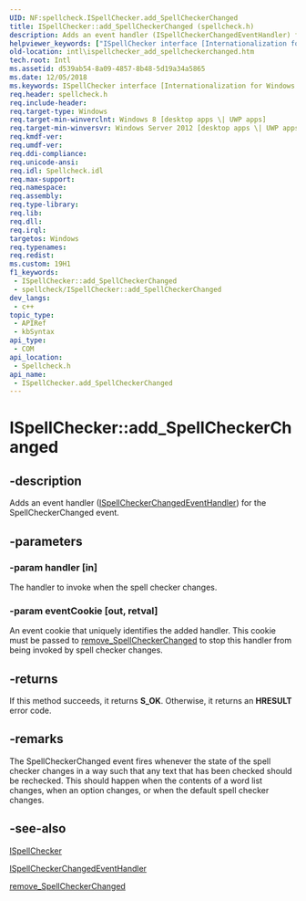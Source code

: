 ```yaml
---
UID: NF:spellcheck.ISpellChecker.add_SpellCheckerChanged
title: ISpellChecker::add_SpellCheckerChanged (spellcheck.h)
description: Adds an event handler (ISpellCheckerChangedEventHandler) for the SpellCheckerChanged event.
helpviewer_keywords: ["ISpellChecker interface [Internationalization for Windows Applications]","add_SpellCheckerChanged method","ISpellChecker.add_SpellCheckerChanged","ISpellChecker::add_SpellCheckerChanged","add_SpellCheckerChanged","add_SpellCheckerChanged method [Internationalization for Windows Applications]","add_SpellCheckerChanged method [Internationalization for Windows Applications]","ISpellChecker interface","intl.ispellchecker_add_spellcheckerchanged","spellcheck/ISpellChecker::add_SpellCheckerChanged"]
old-location: intl\ispellchecker_add_spellcheckerchanged.htm
tech.root: Intl
ms.assetid: d539ab54-8a09-4857-8b48-5d19a34a5865
ms.date: 12/05/2018
ms.keywords: ISpellChecker interface [Internationalization for Windows Applications],add_SpellCheckerChanged method, ISpellChecker.add_SpellCheckerChanged, ISpellChecker::add_SpellCheckerChanged, add_SpellCheckerChanged, add_SpellCheckerChanged method [Internationalization for Windows Applications], add_SpellCheckerChanged method [Internationalization for Windows Applications],ISpellChecker interface, intl.ispellchecker_add_spellcheckerchanged, spellcheck/ISpellChecker::add_SpellCheckerChanged
req.header: spellcheck.h
req.include-header: 
req.target-type: Windows
req.target-min-winverclnt: Windows 8 [desktop apps \| UWP apps]
req.target-min-winversvr: Windows Server 2012 [desktop apps \| UWP apps]
req.kmdf-ver: 
req.umdf-ver: 
req.ddi-compliance: 
req.unicode-ansi: 
req.idl: Spellcheck.idl
req.max-support: 
req.namespace: 
req.assembly: 
req.type-library: 
req.lib: 
req.dll: 
req.irql: 
targetos: Windows
req.typenames: 
req.redist: 
ms.custom: 19H1
f1_keywords:
 - ISpellChecker::add_SpellCheckerChanged
 - spellcheck/ISpellChecker::add_SpellCheckerChanged
dev_langs:
 - c++
topic_type:
 - APIRef
 - kbSyntax
api_type:
 - COM
api_location:
 - Spellcheck.h
api_name:
 - ISpellChecker.add_SpellCheckerChanged
---
```


# ISpellChecker::add_SpellCheckerChanged


## -description

Adds an event handler (<a href="/windows/desktop/api/spellcheck/nn-spellcheck-ispellcheckerchangedeventhandler">ISpellCheckerChangedEventHandler</a>) for the SpellCheckerChanged event.

## -parameters

### -param handler [in]

The handler to invoke when the spell checker changes.

### -param eventCookie [out, retval]

An event cookie that uniquely identifies the added handler. This cookie must be passed to <a href="/windows/desktop/api/spellcheck/nf-spellcheck-ispellchecker-remove_spellcheckerchanged">remove_SpellCheckerChanged</a> to stop this handler from being invoked by spell checker changes.

## -returns

If this method succeeds, it returns <b>S_OK</b>. Otherwise, it returns an <b>HRESULT</b> error code.

## -remarks

The SpellCheckerChanged event fires whenever the state of the spell checker changes in a way such that any text that has been checked should be rechecked. This should happen when the contents of a word list changes, when an option changes, or when the default spell checker changes.

## -see-also

<a href="/windows/desktop/api/spellcheck/nn-spellcheck-ispellchecker">ISpellChecker</a>



<a href="/windows/desktop/api/spellcheck/nn-spellcheck-ispellcheckerchangedeventhandler">ISpellCheckerChangedEventHandler</a>



<a href="/windows/desktop/api/spellcheck/nf-spellcheck-ispellchecker-remove_spellcheckerchanged">remove_SpellCheckerChanged</a>